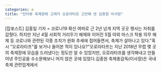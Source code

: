 ```yaml
---
categories: a
title: "인터뷰 축제장에 고래가 오로라타프 고안해 낸 김종원 이사장"
---
```

[잡포스트] 김홍일 기자 = 코로나19 확산 여파로 근 2년 넘게 지역 곳곳 행사는 자취를 감췄다. 하지만 지난 4월 사회적 거리두기 해제와 이어진 5월 야외 마스크 착용 의무 해제 등 코로나와 관련된 각종 조치가 완화 추세에 접어들면서, 축제가 살아나고 있다."혹시 "오로라타프"를 보거나 들어본 적이 있나요?"오로라타프는 지난 2018년 무렵 몇 곳의 축제장에 모습을 드러냈다는 정도만 알 수 있었지만, 오로라타프를 생각해내고 만들어낸 주인공을 수소문해보니 머지 않은 곳에 있었다.김종원 축제총감독(이사장)은 국내 축제 관련업계에서